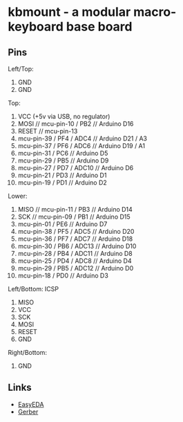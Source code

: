 # kbmount - a modular macro-keyboard base board


## Pins

Left/Top: 

1. GND
2. GND

Top:

1. VCC (+5v via USB, no regulator)
2. MOSI // mcu-pin-10 / PB2 // Arduino D16
3. RESET // mcu-pin-13
4. mcu-pin-39 / PF4 / ADC4 // Arduino D21 / A3
5. mcu-pin-37 / PF6 / ADC6 // Arduino D19 / A1
6. mcu-pin-31 / PC6 // Arduino D5
7. mcu-pin-29 / PB5 // Arduino D9
8. mcu-pin-27 / PD7 / ADC10 // Arduino D6
9. mcu-pin-21 / PD3 // Arduino D1
10. mcu-pin-19 / PD1 // Arduino D2

Lower:

1. MISO // mcu-pin-11 / PB3 // Arduino D14
2. SCK // mcu-pin-09 / PB1 // Arduino D15
3. mcu-pin-01 / PE6 // Arduino D7
4. mcu-pin-38 / PF5 / ADC5 // Arduino D20
5. mcu-pin-36 / PF7 / ADC7 // Arduino D18
6. mcu-pin-30 / PB6 / ADC13 // Arduino D10
7. mcu-pin-28 / PB4 / ADC11 // Arduino D8
8. mcu-pin-25 / PD4 / ADC8 // Arduino D4
9. mcu-pin-29 / PB5 / ADC12 // Arduino D0
10. mcu-pin-18 / PD0 // Arduino D3

Left/Bottom: ICSP

1. MISO
2. VCC
3. SCK
4. MOSI
5. RESET
6. GND

Right/Bottom:

1. GND

## Links

* [EasyEDA](#)
* [Gerber](#)
